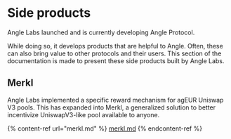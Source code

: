 # Side products

Angle Labs launched and is currently developing Angle Protocol.

While doing so, it develops products that are helpful to Angle. Often, these can also bring value to other protocols and their users. This section of the documentation is made to present these side products built by Angle Labs.

## Merkl

Angle Labs implemented a specific reward mechanism for agEUR Uniswap V3 pools. This has expanded into Merkl, a generalized solution to better incentivize UniswapV3-like pool available to anyone.

{% content-ref url="merkl.md" %}
[merkl.md](merkl.md)
{% endcontent-ref %}
